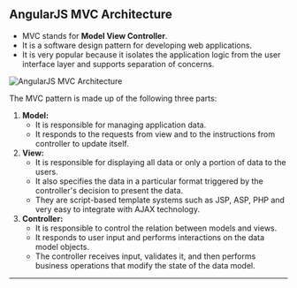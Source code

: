 ## AngularJS MVC Architecture

- MVC stands for **Model View Controller**.
- It is a software design pattern for developing web applications.
- It is very popular because it isolates the application logic from the user interface layer and supports separation of concerns.

![AngularJS MVC Architecture](https://www.javatpoint.com/js/angularjs/images/mvcarchitecture.jpg)

The MVC pattern is made up of the following three parts:

1.  **Model:** 
    - It is responsible for managing application data.
     - It responds to the requests from view and to the instructions from controller to update itself.
2.  **View:** 
    - It is responsible for displaying all data or only a portion of data to the users.
    - It also specifies the data in a particular format triggered by the controller's decision to present the data.
    - They are script-based template systems such as JSP, ASP, PHP and very easy to integrate with AJAX technology.
3.  **Controller:** 
    - It is responsible to control the relation between models and views.
     - It responds to user input and performs interactions on the data model objects.
     - The controller receives input, validates it, and then performs business operations that modify the state of the data model.

---
